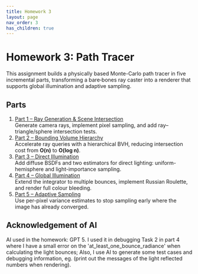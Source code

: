 ```yaml
---
title: Homework 3
layout: page
nav_order: 3
has_children: true
---
```


# Homework 3: Path Tracer

This assignment builds a physically based Monte-Carlo path tracer in five incremental parts, transforming a bare‐bones ray caster into a renderer that supports global illumination and adaptive sampling.

## Parts

1. [Part 1 – Ray Generation & Scene Intersection](part1/)  
   Generate camera rays, implement pixel sampling, and add ray–triangle/sphere intersection tests.
2. [Part 2 – Bounding Volume Hierarchy](part2/)  
   Accelerate ray queries with a hierarchical BVH, reducing intersection cost from **O(n)** to **O(log n)**.
3. [Part 3 – Direct Illumination](part3/)  
   Add diffuse BSDFs and two estimators for direct lighting: uniform-hemisphere and light-importance sampling.
4. [Part 4 – Global Illumination](part4/)  
   Extend the integrator to multiple bounces, implement Russian Roulette, and render full colour bleeding.
5. [Part 5 – Adaptive Sampling](part5/)  
   Use per-pixel variance estimates to stop sampling early where the image has already converged.

## Acknowledgement of AI

AI used in the homework: GPT 5.
I used it in debugging Task 2 in part 4 where I have a small error on the 'at_least_one_bounce_radiance' when calculating the light bounces; Also, I use AI to generate some test cases and debugging information, eg. (print out the messages of the light reflected numbers when rendering).
